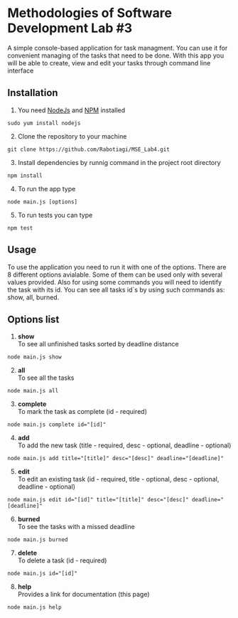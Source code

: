 # Methodologies of Software Development Lab #3

A simple console-based application for task managment. You can use it for convenient managing of the tasks that need to be done. With this app you will be able to create, view and edit your tasks through command line interface

## Installation
1. You need [NodeJs](https://nodejs.org/) and [NPM](https://www.npmjs.com/) installed 
```
sudo yum install nodejs
```
2. Clone the repository to your machine
```
git clone https://github.com/Rabotiagi/MSE_Lab4.git
```
3. Install dependencies by runnig command in the project root directory
```
npm install
```
4. To run the app type 
```
node main.js [options]
```
5. To run tests you can type 
```
npm test
```

## Usage
To use the application you need to run it with one of the options. There are 8 different options avialable. Some of them can be used only with several values provided. Also for using some commands you will need to identify the task with its id. You can see all tasks id`s by using such commands as: show, all, burned.

## Options list
1. **show**
<br>To see all unfinished tasks sorted by deadline distance
```
node main.js show
```
2. **all**
<br>To see all the tasks
```
node main.js all
```
3. **complete**
<br>To mark the task as complete (id - required)
```
node main.js complete id="[id]"
```
4. **add**
<br>To add the new task (title - required, desc - optional, deadline - optional)
```
node main.js add title="[title]" desc="[desc]" deadline="[deadline]"
```
5. **edit**
<br>To edit an existing task (id - required, title - optional, desc - optional, deadline - optional)
```
node main.js edit id="[id]" title="[title]" desc="[desc]" deadline="[deadline]"
```
6. **burned**
<br>To see the tasks with a missed deadline
```
node main.js burned
```
7. **delete**
<br>To delete a task (id - required)
```
node main.js id="[id]"
```
8. **help**
<br>Provides a link for documentation (this page)
```
node main.js help
```
